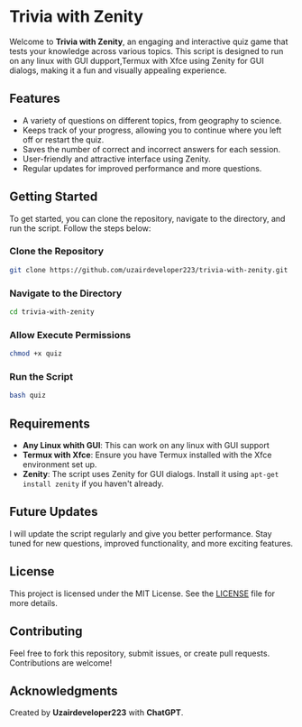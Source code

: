 # Trivia with Zenity

Welcome to **Trivia with Zenity**, an engaging and interactive quiz game that tests your knowledge across various topics. This script is designed to run on any linux with GUI dupport,Termux with Xfce using Zenity for GUI dialogs, making it a fun and visually appealing experience.

## Features
- A variety of questions on different topics, from geography to science.
- Keeps track of your progress, allowing you to continue where you left off or restart the quiz.
- Saves the number of correct and incorrect answers for each session.
- User-friendly and attractive interface using Zenity.
- Regular updates for improved performance and more questions.

## Getting Started

To get started, you can clone the repository, navigate to the directory, and run the script. Follow the steps below:

### Clone the Repository
```bash
git clone https://github.com/uzairdeveloper223/trivia-with-zenity.git
```

### Navigate to the Directory
```bash
cd trivia-with-zenity
```

### Allow Execute Permissions
```bash
chmod +x quiz
```

### Run the Script
```bash
bash quiz
```

## Requirements
- **Any Linux whith GUI**: This can work on any linux with GUI support
- **Termux with Xfce**: Ensure you have Termux installed with the Xfce environment set up.
- **Zenity**: The script uses Zenity for GUI dialogs. Install it using `apt-get install zenity` if you haven't already.

## Future Updates
I will update the script regularly and give you better performance. Stay tuned for new questions, improved functionality, and more exciting features.

## License
This project is licensed under the MIT License. See the [LICENSE](./LICENSE) file for more details.

## Contributing
Feel free to fork this repository, submit issues, or create pull requests. Contributions are welcome!

## Acknowledgments
Created by **Uzairdeveloper223** with **ChatGPT**.
